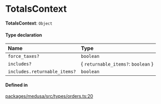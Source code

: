 # TotalsContext

 **TotalsContext**: `Object`

#### Type declaration

| Name | Type |
| :------ | :------ |
| `force_taxes?` | `boolean` |
| `includes?` | { `returnable_items?`: `boolean`  } |
| `includes.returnable_items?` | `boolean` |

#### Defined in

[packages/medusa/src/types/orders.ts:20](https://github.com/medusajs/medusa/blob/3d9f5ae63/packages/medusa/src/types/orders.ts#L20)
